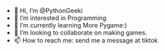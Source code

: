 - 👋 Hi, I’m @PythonGeeki
- 👀 I’m interested in Programming
- 🌱 I’m currently learning More Pygame:)
- 💞️ I’m looking to collaborate on making games.
- 📫 How to reach me: send me a message at tiktok

<!---
PythonGeeki/PythonGeeki is a ✨ special ✨ repository because its `README.md` (this file) appears on your GitHub profile.
You can click the Preview link to take a look at your changes.
--->
